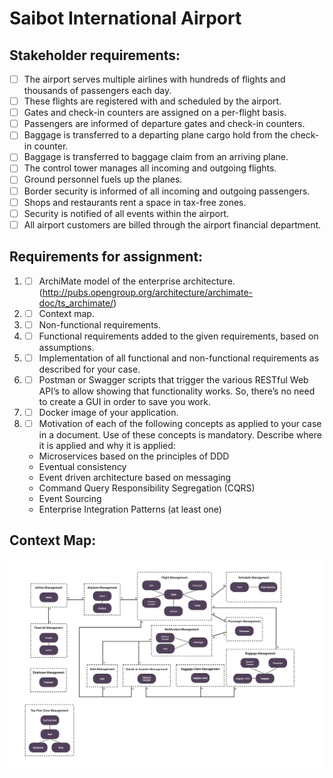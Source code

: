 # Saibot International Airport

## Stakeholder requirements:
- [ ] The airport serves multiple airlines with hundreds of flights and thousands of passengers each day.
- [ ] These flights are registered with and scheduled by the airport.
- [ ] Gates and check-in counters are assigned on a per-flight basis.
- [ ] Passengers are informed of departure gates and check-in counters.
- [ ] Baggage is transferred to a departing plane cargo hold from the check-in counter.
- [ ] Baggage is transferred to baggage claim from an arriving plane.
- [ ] The control tower manages all incoming and outgoing flights.
- [ ] Ground personnel fuels up the planes.
- [ ] Border security is informed of all incoming and outgoing passengers.
- [ ] Shops and restaurants rent a space in tax-free zones.
- [ ] Security is notified of all events within the airport.
- [ ] All airport customers are billed through the airport financial department.

## Requirements for assignment:
1. - [ ] ArchiMate model of the enterprise architecture. (http://pubs.opengroup.org/architecture/archimate-doc/ts_archimate/)
2. - [ ] Context map.
3. - [ ] Non-functional requirements.
4. - [ ] Functional requirements added to the given requirements, based on assumptions.
5. - [ ] Implementation of all functional and non-functional requirements as described for your case.
6. - [ ] Postman or Swagger scripts that trigger the various RESTful Web API’s to allow showing that functionality works. So, there’s no need to create a GUI in order to save you work.
7. - [ ] Docker image of your application.
8. - [ ] Motivation of each of the following concepts as applied to your case in a document. Use of these concepts is mandatory. Describe where it is applied and why it is applied:
    - Microservices based on the principles of DDD
    - Eventual consistency
    - Event driven architecture based on messaging
    - Command Query Responsibility Segregation (CQRS)
    - Event Sourcing
    - Enterprise Integration Patterns (at least one)

## Context Map:

![Context Map](/doc/images/diagrams/context_map.png)
